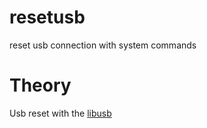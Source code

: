 # resetusb
reset usb connection with system commands
# Theory
Usb reset with the [libusb](https://libusb.info/)
